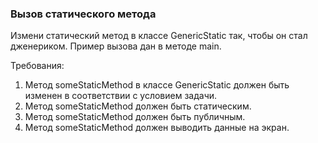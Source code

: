 
### Вызов статического метода

Измени статический метод в классе GenericStatic так, чтобы он стал дженериком.
Пример вызова дан в методе main.


Требования:
1.	Метод someStaticMethod в классе GenericStatic должен быть изменен в соответствии с условием задачи.
2.	Метод someStaticMethod должен быть статическим.
3.	Метод someStaticMethod должен быть публичным.
4.	Метод someStaticMethod должен выводить данные на экран.


